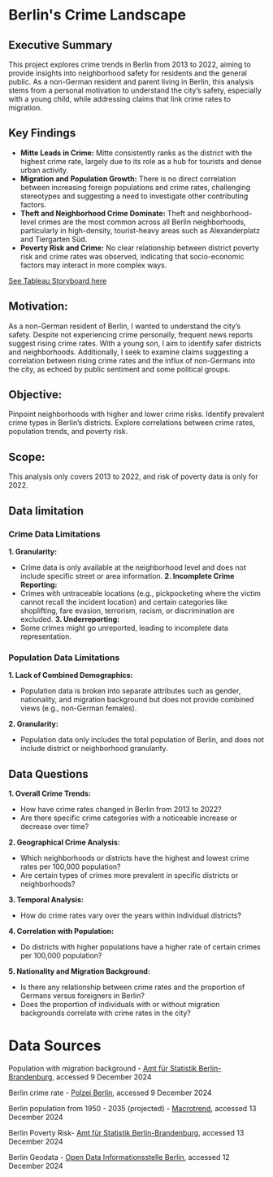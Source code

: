 # Berlin's Crime Landscape

## Executive Summary
This project explores crime trends in Berlin from 2013 to 2022, aiming to provide insights into neighborhood safety for residents and the general public. As a non-German resident and parent living in Berlin, this analysis stems from a personal motivation to understand the city’s safety, especially with a young child, while addressing claims that link crime rates to migration.

## Key Findings
- **Mitte Leads in Crime:** Mitte consistently ranks as the district with the highest crime rate, largely due to its role as a hub for tourists and dense urban activity.
- **Migration and Population Growth:** There is no direct correlation between increasing foreign populations and crime rates, challenging stereotypes and suggesting a need to investigate other contributing factors.
- **Theft and Neighborhood Crime Dominate:** Theft and neighborhood-level crimes are the most common across all Berlin neighborhoods, particularly in high-density, tourist-heavy areas such as Alexanderplatz and Tiergarten Süd.
- **Poverty Risk and Crime:** No clear relationship between district poverty risk and crime rates was observed, indicating that socio-economic factors may interact in more complex ways.

[See Tableau Storyboard here](https://public.tableau.com/views/BerlinCrimeLandscape/BerlinCrimes?:language=en-US&publish=yes&:sid=&:display_count=n&:origin=viz_share_link)

## Motivation:
As a non-German resident of Berlin, I wanted to understand the city’s safety. Despite not experiencing crime personally, frequent news reports suggest rising crime rates. With a young son, I aim to identify safer districts and neighborhoods. Additionally, I seek to examine claims suggesting a correlation between rising crime rates and the influx of non-Germans into the city, as echoed by public sentiment and some political groups. 

## Objective:
Pinpoint neighborhoods with higher and lower crime risks.
Identify prevalent crime types in Berlin’s districts.
Explore correlations between crime rates, population trends, and poverty risk.

## Scope:
This analysis only covers 2013 to 2022, and risk of poverty data is only for 2022.

## Data limitation
### Crime Data Limitations
**1.	Granularity:**
   -  Crime data is only available at the neighborhood level and does not include specific street or area information.
**2.	Incomplete Crime Reporting:**
   - Crimes with untraceable locations (e.g., pickpocketing where the victim cannot recall the incident location) and certain categories like shoplifting, fare evasion, terrorism, racism, or discrimination are excluded.
**3.	Underreporting:**
 - Some crimes might go unreported, leading to incomplete data representation. 

### Population Data Limitations
**1.	Lack of Combined Demographics:**
  -	Population data is broken into separate attributes such as gender, nationality, and migration background but does not provide combined views (e.g., non-German females).

**2. Granularity:**
  - Population data only includes the total population of Berlin, and does not include district or neighborhood granularity.

## Data Questions
**1.	Overall Crime Trends:**
  -	How have crime rates changed in Berlin from 2013 to 2022?
  -	Are there specific crime categories with a noticeable increase or decrease over time?

**2.	Geographical Crime Analysis:**
  -	Which neighborhoods or districts have the highest and lowest crime rates per 100,000 population?
  -	Are certain types of crimes more prevalent in specific districts or neighborhoods?

**3.	Temporal Analysis:**
  -	How do crime rates vary over the years within individual districts?

**4.	Correlation with Population:**
  -	Do districts with higher populations have a higher rate of certain crimes per 100,000 population?

**5.	Nationality and Migration Background:**
  -	Is there any relationship between crime rates and the proportion of Germans versus foreigners in Berlin?
  -	Does the proportion of individuals with or without migration backgrounds correlate with crime rates in the city?


# Data Sources
Population with migration background - [Amt für Statistik Berlin-Brandenburg](https://www.statistik-berlin-brandenburg.de/kommunalstatistik/einwohnerbestand-berlin), accessed 9 December 2024

Berlin crime rate - [Polzei Berlin](https://www.kriminalitaetsatlas.berlin.de/K-Atlas/atlas.html), accessed 9 December 2024

Berlin population from 1950 - 2035 (projected) - [Macrotrend](https://www.macrotrends.net/global-metrics/cities/204296/berlin/population), accessed 13 December 2024

Berlin Poverty Risk- [Amt für Statistik Berlin-Brandenburg](https://www.statistik-berlin-brandenburg.de/archiv/a-i-10-a-i-11-a-vi-2-j), accessed 13 December 2024

Berlin Geodata - [Open Data Informationsstelle Berlin](https://daten.odis-berlin.de/), accessed 12 December 2024
